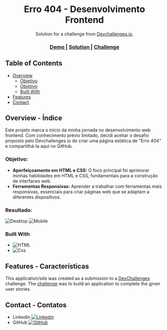 <!-- Please update value in the {}  -->

<h1 align="center">Erro 404 - Desenvolvimento Frontend</h1>

<div align="center">
   Solution for a challenge from  <a href="http://devchallenges.io" target="_blank">Devchallenges.io</a>.
</div>

<div align="center">
  <h3>
    <a href="https://cefet-igor.github.io/Challeng-404-not-found/">
      Demo
    </a>
    <span> | </span>
    <a href="https://github.com/CEFET-Igor/Challeng-404-not-found">
      Solution
    </a>
    <span> | </span>
    <a href="https://legacy.devchallenges.io/solutions/9Xqv7GhVQrWqMGYq69ko">
      Challenge
    </a>
  </h3>
</div>

<!-- TABLE OF CONTENTS -->

## Table of Contents

- [Overview](#overview)
  - [Objetivo](#objetivo)
  - [Objetivo](#resultado)
  - [Built With](#built-with)
- [Features](#features)
- [Contact](#contact)

<!-- OVERVIEW -->
<a name="Overview"></a>
## Overview - Índice

Este projeto marca o início da minha jornada no desenvolvimento web frontend. Com conhecimento prévio limitado, decidi aceitar o desafio proposto pelo Devchallenges.io de criar uma página estática de "Erro 404" e compartilhá-la aqui no GitHub.

<a name="Objetivo"></a>
### Objetivo:

- **Aperfeiçoamento em HTML e CSS:** O foco principal foi aprimorar minhas habilidades em HTML e CSS, fundamentais para a construção de interfaces web.
- **Ferramentas Responsivas:** Aprender a trabalhar com ferramentas mais responsivas, essenciais para criar páginas web que se adaptam a diferentes dispositivos.

<a name="Resultado"></a>
### Resultado:

![Desktop](https://github.com/CEFET-Igor/Challeng-404-not-found/assets/113212275/313b8d55-fb1e-4535-a5dc-a49552250249)
![Mobile](https://github.com/CEFET-Igor/Challeng-404-not-found/assets/113212275/4ade529a-fb74-497f-b110-9471d2b17321)

<a name="Built With"></a>
### Built With

- ![HTML](https://img.shields.io/badge/HTML5-E34F26?style=for-the-badge&logo=html5&logoColor=white)
- ![Css](https://img.shields.io/badge/CSS3-1572B6?style=for-the-badge&logo=css3&logoColor=white)

<a name="Features"></a>
## Features - Características

This application/site was created as a submission to a [DevChallenges](https://devchallenges.io/challenges) challenge. The [challenge](https://devchallenges.io/challenges/wBunSb7FPrIepJZAg0sY) was to build an application to complete the given user stories.

<a name="Contact"></a>
## Contact - Contatos

- Linkedin [![Linkedin](https://img.shields.io/badge/LinkedIn-0077B5?style=for-the-badge&logo=linkedin&logoColor=white)](https://www.linkedin.com/in/igorguicampos/)
- GitHub [![GitHub](https://img.shields.io/github/followers/CEFET-Igor.svg?style=social&label=Follow&maxAge=2592000)](https://github.com/CEFET-Igor)
